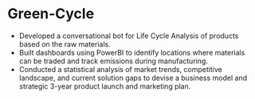 # Green-Cycle
- Developed a conversational bot for Life Cycle Analysis of products based on the raw materials.
- Built dashboards using PowerBI to identify locations where materials can be traded and track emissions during manufacturing.
- Conducted a statistical analysis of market trends, competitive landscape, and current solution gaps to devise a business model and strategic 3-year product launch and marketing plan.

